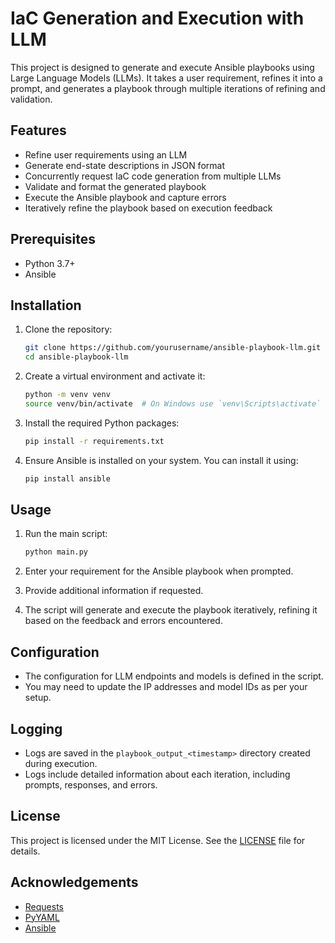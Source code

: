 # IaC Generation and Execution with LLM

This project is designed to generate and execute Ansible playbooks using Large Language Models (LLMs). It takes a user requirement, refines it into a prompt, and generates a playbook through multiple iterations of refining and validation.

## Features

- Refine user requirements using an LLM
- Generate end-state descriptions in JSON format
- Concurrently request IaC code generation from multiple LLMs
- Validate and format the generated playbook
- Execute the Ansible playbook and capture errors
- Iteratively refine the playbook based on execution feedback

## Prerequisites

- Python 3.7+
- Ansible

## Installation

1. Clone the repository:

    ```sh
    git clone https://github.com/yourusername/ansible-playbook-llm.git
    cd ansible-playbook-llm
    ```

2. Create a virtual environment and activate it:

    ```sh
    python -m venv venv
    source venv/bin/activate  # On Windows use `venv\Scripts\activate`
    ```

3. Install the required Python packages:

    ```sh
    pip install -r requirements.txt
    ```

4. Ensure Ansible is installed on your system. You can install it using:

    ```sh
    pip install ansible
    ```

## Usage

1. Run the main script:

    ```sh
    python main.py
    ```

2. Enter your requirement for the Ansible playbook when prompted.

3. Provide additional information if requested.

4. The script will generate and execute the playbook iteratively, refining it based on the feedback and errors encountered.

## Configuration

- The configuration for LLM endpoints and models is defined in the script.
- You may need to update the IP addresses and model IDs as per your setup.

## Logging

- Logs are saved in the `playbook_output_<timestamp>` directory created during execution.
- Logs include detailed information about each iteration, including prompts, responses, and errors.


## License

This project is licensed under the MIT License. See the [LICENSE](LICENSE) file for details.

## Acknowledgements

- [Requests](https://docs.python-requests.org/)
- [PyYAML](https://pyyaml.org/)
- [Ansible](https://www.ansible.com/)


